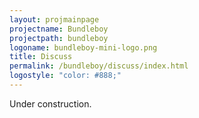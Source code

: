 ```yaml
---
layout: projmainpage
projectname: Bundleboy
projectpath: bundleboy
logoname: bundleboy-mini-logo.png
title: Discuss
permalink: /bundleboy/discuss/index.html
logostyle: "color: #888;"
---
```



Under construction.

